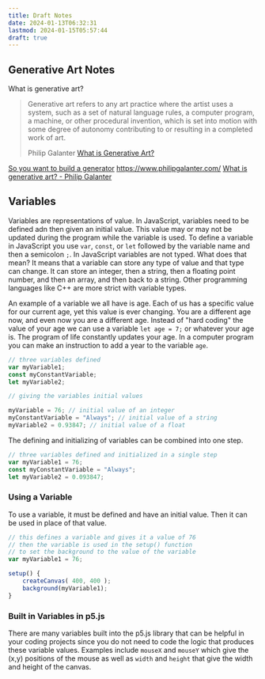 ```yaml
---
title: Draft Notes
date: 2024-01-13T06:32:31
lastmod: 2024-01-15T05:57:44
draft: true
---
```


## Generative Art Notes

What is generative art?

> Generative art refers to any art practice where the artist uses a system, such as a set of natural language rules, a computer program, a machine, or other procedural invention, which is set into motion with some degree of autonomy contributing to or resulting in a completed work of art.
>
> Philip Galanter [What is Generative Art?](https://philipgalanter.com/downloads/ga2003_what_is_genart.pdf)

[So you want to build a generator](https://galaxykate0.tumblr.com/post/139774965871/so-you-want-to-build-a-generator)
https://www.philipgalanter.com/
[What is generative art? - Philip Galanter](https://philipgalanter.com/downloads/ga2003_what_is_genart.pdf)

## Variables

Variables are representations of value. In JavaScript, variables need to be defined adn then given an initial value. This value may or may not be updated during the program while the variable is used. To define a variable in JavaScript you use `var`, `const`, or `let` followed by the variable name and then a semicolon `;`. In JavaScript variables are not typed. What does that mean? It means that a variable can store any type of value and that type can change. It can store an integer, then a string, then a floating point number, and then an array, and then back to a string. Other programming languages like C++ are more strict with variable types.

An example of a variable we all have is age. Each of us has a specific value for our current age, yet this value is ever changing. You are a different age now, and even now you are a different age. Instead of "hard coding" the value of your age we can use a variable `let age = 7;` or whatever your age is. The program of life constantly updates your age. In a computer program you can make an instruction to add a year to the variable `age`.

```javascript
// three variables defined
var myVariable1;
const myConstantVariable;
let myVariable2;

// giving the variables initial values

myVariable = 76; // initial value of an integer
myConstantVariable = "Always"; // initial value of a string
myVariable2 = 0.93847; // initial value of a float
```

The defining and initializing of variables can be combined into one step.

```javascript
// three variables defined and initialized in a single step
var myVariable1 = 76;
const myConstantVariable = "Always";
let myVariable2 = 0.093847;
```

### Using a Variable

To use a variable, it must be defined and have an initial value. Then it can be used in place of that value.

```javascript
// this defines a variable and gives it a value of 76
// then the variable is used in the setup() function
// to set the background to the value of the variable
var myVariable1 = 76;

setup() {
    createCanvas( 400, 400 );
    background(myVariable1);
}
```

### Built in Variables in p5.js

There are many variables built into the p5.js library that can be helpful in your coding projects since you do not need to code the logic that produces these variable values. Examples include `mouseX` and `mouseY` which give the (x,y) positions of the mouse as well as `width` and `height` that give the width and height of the canvas.
